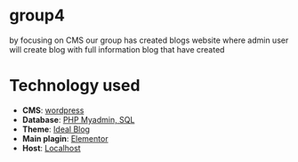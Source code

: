 # group4

by focusing on CMS our group has created blogs website where admin user will create blog with full information blog that have created 

# Technology used
- **CMS**: [wordpress](https://wordpress.org/)
- **Database**: [PHP Myadmin, SQL](https://www.phpmyadmin.net/)
- **Theme**: [Ideal Blog](https://wordpress.org/)
- **Main plagin**: [Elementor](https://wordpress.org/)
- **Host**: [Localhost](http://127.0.0.1/dashboard/)
